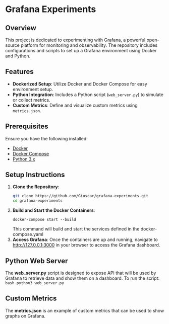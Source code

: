 # Grafana Experiments

## Overview

This project is dedicated to experimenting with Grafana, a powerful open-source platform for monitoring and observability. The repository includes configurations and scripts to set up a Grafana environment using Docker and Python.

## Features

- **Dockerized Setup**: Utilize Docker and Docker Compose for easy environment setup.
- **Python Integration**: Includes a Python script (`web_server.py`) to simulate or collect metrics.
- **Custom Metrics**: Define and visualize custom metrics using `metrics.json`.

## Prerequisites

Ensure you have the following installed:

- [Docker](https://www.docker.com/get-started)
- [Docker Compose](https://docs.docker.com/compose/install/)
- [Python 3.x](https://www.python.org/downloads/)

## Setup Instructions

1. **Clone the Repository**:
   ```bash
   git clone https://github.com/Giuscar/grafana-experiments.git
   cd grafana-experiments

2. **Build and Start the Docker Containers**:
    ```docker
   docker-compose start --build
    ```
   This command will build and start the services defined in the docker-compose.yaml
3. **Access Grafana**:
    Once the containers are up and running, navigate to http://127.0.0.1:3000 in your browser to access the Grafana dashboard. 

## Python Web Server
The **web_server.py** script is designed to expose API that will be used by Grafana to retrieve data and show them on a dashboard.
To run the script: 
    ```bash
    python3 web_server.py
    ```

## Custom Metrics
The **metrics.json** is an example of custom metrics that can be used to show graphs on Grafana.